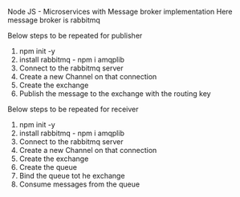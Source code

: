 Node JS - Microservices with Message broker implementation
Here message broker is rabbitmq

Below steps to be repeated for publisher

1. npm init -y
2. install rabbitmq - npm i amqplib
3. Connect to the rabbitmq server
4. Create a new Channel on that connection
5. Create the exchange
6. Publish the message to the exchange with the routing key

Below steps to be repeated for receiver

1. npm init -y
2. install rabbitmq - npm i amqplib
3. Connect to the rabbitmq server
4. Create a new Channel on that connection
5. Create the exchange
6. Create the queue
7. Bind the queue tot he exchange
8. Consume messages from the queue

